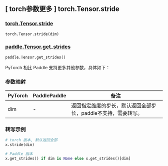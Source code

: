 ## [ torch参数更多 ] torch.Tensor.stride

### [torch.Tensor.stride](https://pytorch.org/docs/stable/generated/torch.Tensor.stride.html#torch-tensor-stride)

```python
torch.Tensor.stride(dim)
```

### [paddle.Tensor.get_strides](https://www.paddlepaddle.org.cn/documentation/docs/zh/develop/api/paddle/Tensor_cn.html#tensor)

```python
paddle.Tensor.get_strides()

```

PyTorch 相比 Paddle 支持更多其他参数，具体如下：

### 参数映射

| PyTorch | PaddlePaddle | 备注                                                           |
| ------- | ------------ | -------------------------------------------------------------- |
| dim     | -            | 返回指定维度的步长，默认返回全部步长，paddle不支持，需要转写。 |

### 转写示例

```python
# torch 版本, 默认返回全部
x.stride(dim)

# Paddle 版本
x.get_strides() if dim is None else x.get_strides()[dim]
```
